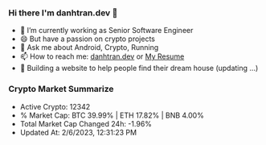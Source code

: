 ### Hi there I'm danhtran.dev 👋

- 🔭 I’m currently working as Senior Software Engineer
- 😄 But have a passion on crypto projects
- 💬 Ask me about Android, Crypto, Running 
- 📫 How to reach me: <a href="https://danhtran.dev" target="_blank">danhtran.dev</a> or <a href="Dan-Resume.pdf" target="_blank">My Resume</a>
- 🌱 Building a website to help people find their dream house (updating ...)

### Crypto Market Summarize
- Active Crypto: 12342
- % Market Cap: BTC 39.99% | ETH 17.82% | BNB 4.00%
- Total Market Cap Changed 24h: -1.96%
- Updated At: 2/6/2023, 12:31:23 PM
